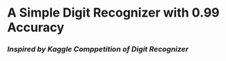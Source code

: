 # A Simple Digit Recognizer with 0.99 Accuracy
### ***Inspired by Kaggle Comppetition of Digit Recognizer***
